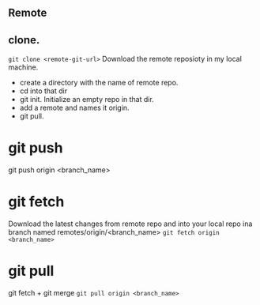 ## Remote



## clone.
  `git clone <remote-git-url>`
  Download the remote reposioty in my local machine.
 - create a directory with the name of remote repo.
 - cd into that dir
 - git init. Initialize an empty repo in that dir.
 - add a remote  <remote-git-url> and names it origin.
 - git pull.

# git push
  git push origin <branch_name>


# git fetch
  Download the latest changes from remote repo and into your local repo ina branch named  remotes/origin/<branch_name>
  `git fetch origin <branch_name>`
# git pull
  git fetch + git merge
  `git pull origin <branch_name>`
